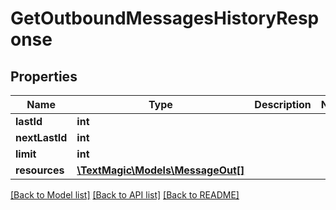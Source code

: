 # GetOutboundMessagesHistoryResponse

## Properties
Name | Type | Description | Notes
------------ | ------------- | ------------- | -------------
**lastId** | **int** |  | 
**nextLastId** | **int** |  | 
**limit** | **int** |  | 
**resources** | [**\TextMagic\Models\MessageOut[]**](MessageOut.md) |  | 

[[Back to Model list]](../README.md#documentation-for-models) [[Back to API list]](../README.md#documentation-for-api-endpoints) [[Back to README]](../README.md)


